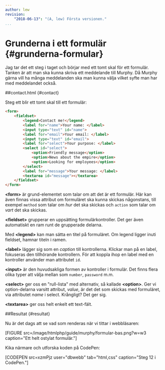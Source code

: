 ```yaml
---
author: lew
revision:
    "2018-06-13": "(A, lew) Första versionen."
...
```

Grunderna i ett formulär {#grunderna-formular}
=======================

Jag tar det ett steg i taget och börjar med ett tomt skal för ett formulär. Tanken är att man ska kunna skriva ett meddelande till Murphy. Då Murphy gärna vill ha många meddelanden ska man kunna välja vilket syfte man har med meddelandet också.

##contact.html {#contact}

Steg ett blir ett tomt skal till ett formulär:

```html
<form>
    <fieldset>
        <legend>Contact me!</legend>
        <label for="name">Your name: </label>
        <input type="text" id="name">
        <label for="email">Your email: </label>
        <input type="text" id="email">
        <label for="select">Your purpose: </label>
        <select id="select">
            <option>Friendly message</option>
            <option>News about the empire</option>
            <option>Looking for employees</option>
        </select>
        <label for="message">Your message: </label>
        <textarea id="message"></textarea>
    </fieldset>
</form>
```

**&lt;form&gt;** är grund-elementet som talar om att det är ett formulär. Här kan även finnas vissa attribut om formuläret ska kunna skickas någonstans, till exempel `method` som talar om *hur* det ska skickas och `action` som talar om *vart* det ska skickas.

**&lt;fieldset&gt;** grupperar en uppsätting formulärkontroller. Det ger även automatiskt en ram runt de grupperade delarna.

Med **&lt;legend&gt;** kan man sätta en titel på formuläret. Om legend ligger inuti fieldset, hamnar titeln i ramen.

**&lt;label&gt;** lägger sig som en *caption* till kontrollerna. Klickar man på en label, fokuseras den tillhörande kontrollern. För att koppla ihop en label med en kontroller använder man attributet `id`.

**&lt;input&gt;** är den huvudsakliga formen av kontroller i formulär. Det finns flera olika typer att välja mellan som `number`, `password` m.m.

**&lt;select&gt;** ger oss en "rull-lista" med alternativ, så kallade **&lt;option&gt;**. Ger vi option-delarna varsitt attribut, *value*, är det det som skickas med formuläret, via attributet *name* i select. Krångligt? Det ger sig.

**&lt;textarea&gt;** ger oss helt enkelt ett text-fält.



##Resultat {#resultat}

Nu är det dags att se vad som renderas när vi tittar i webbläsaren:

[FIGURE src=/image/htmlphp/guide/murphy/formular-bas.png?w=w3 caption="Ett helt ostylat formulär."]

Kika närmare och utforska koden på CodePen:

[CODEPEN src=xzmPjz user="dbwebb" tab="html,css" caption="Steg 12 i CodePen."]
